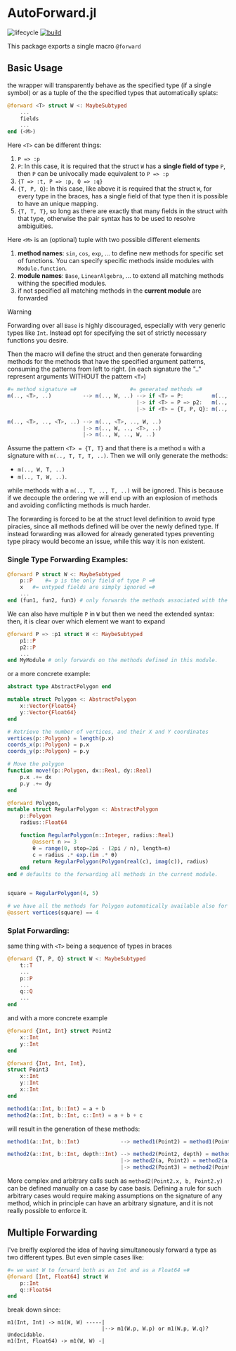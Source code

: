 # AutoForward.jl

![lifecycle](https://img.shields.io/badge/lifecycle-experimental-orange.svg)
[![build](https://github.com/ghyatzo/.jl/workflows/CI/badge.svg)](https://github.com/ghyatzo/.jl/actions?query=workflow%3ACI)

This package exports a single macro `@forward`

## Basic Usage
the wrapper will transparently behave as the specified type (if a single symbol)
or as a tuple of the the specified types that automatically splats:
```julia
@forward <T> struct W <: MaybeSubtyped
	...
	fields
	...
end (<M>)
```
Here `<T>` can be different things:

1. `P => :p`
2. `P`: In this case, it is required that the struct `W` has a **single field of type** `P`, then `P` can be univocally made equivalent to `P => :p`
3. `{T => :t, P => :p, Q => :q}`
4. `{T, P, Q}`: In this case, like above it is required that the struct `W`, for every type in the braces, has a single field of that type then it is possible to have an unique mapping.
5. `{T, T, T}`, so long as there are exactly that many fields in the struct with that type, otherwise the pair syntax has to be used to resolve ambiguities.

Here `<M>` is an (optional) tuple with two possible different elements

1. **method names**: `sin`, `cos`, `exp`, ... to define new methods for specific set of functions. You can specify specific methods inside modules with `Module.function`.
2. **module names**: `Base`, `LinearAlgebra`, ... to extend all matching methods withing the specified modules.
3. if not specified all matching methods in the **current module** are forwarded

> [!WARNING]
> Forwarding over all `Base` is highly discouraged, especially with very generic types like `Int`.
> Instead opt for specifying the set of strictly necessary functions you desire.

Then the macro will define the struct and then generate forwarding methods
for the methods that have the specified argument patterns,
consuming the patterns from left to right.
(in each signature the ".." represent arguments WITHOUT the pattern `<T>`)
```jl
#= method signature =#                 #= generated methods =#
m(.., <T>, ..)          --> m(.., W, ..) --> if <T> = P:         m(.., W.p, ..)
                                         |-> if <T> = P => p2:   m(.., W.p2, ..)
                                         |-> if <T> = {T, P, Q}: m(.., W.t, W.p, W.q, ..)

m(.., <T>, .., <T>, ..) --> m(.., <T>, .., W, ..)
                        |-> m(.., W, .., <T>, ..)
                        |-> m(.., W, .., W, ..)
```
Assume the pattern `<T> = {T, T}` and that there is a method `m` with a signature with `m(.., T, T, T, ..)`.
Then we will only generate the methods:

* `m(.., W, T, ..)`
* `m(.., T, W, ..)`.

while methods with a `m(.., T, .., T, ..)` will be ignored. This is because if we decouple the ordering
we will end up with an explosion of methods and avoiding conflicting methods is much harder.

The forwarding is forced to be at the struct level definition to avoid type piracies, since all methods defined
will be over the newly defined type. If instead forwarding was allowed for already generated types preventing type piracy would become an issue, while this way it is non existent.



### Single Type Forwarding Examples:
```julia
@forward P struct W <: MaybeSubtyped
	p::P 	#= p is the only field of type P =#
	x 	#= untyped fields are simply ignored =#
  	...
end (fun1, fun2, fun3) # only forwards the methods associated with the functions `fun1`,`fun2` and `fun3`
```
We can also have multiple `P` in `W` but then we need the extended syntax:
then, it is clear over which element we want to expand
```julia
@forward P => :p1 struct W <: MaybeSubtyped
	p1::P
	p2::P
	...
end MyModule # only forwards on the methods defined in this module.
```

or a more concrete example:
```jl
abstract type AbstractPolygon end

mutable struct Polygon <: AbstractPolygon
    x::Vector{Float64}
    y::Vector{Float64}
end

# Retrieve the number of vertices, and their X and Y coordinates
vertices(p::Polygon) = length(p.x)
coords_x(p::Polygon) = p.x
coords_y(p::Polygon) = p.y

# Move the polygon
function move!(p::Polygon, dx::Real, dy::Real)
    p.x .+= dx
    p.y .+= dy
end

@forward Polygon,
mutable struct RegularPolygon <: AbstractPolygon
    p::Polygon
    radius::Float64

	function RegularPolygon(n::Integer, radius::Real)
		@assert n >= 3
		θ = range(0, stop=2pi - (2pi / n), length=n)
		c = radius .* exp.(im .* θ)
		return RegularPolygon(Polygon(real(c), imag(c)), radius)
	end
end # defaults to the forwarding all methods in the current module.


square = RegularPolygon(4, 5)

# we have all the methods for Polygon automatically available also for RegularPolygon
@assert vertices(square) == 4
```

### Splat Forwarding:
same thing with `<T>` being a sequence of types in braces
```julia
@forward {T, P, Q} struct W <: MaybeSubtyped
	t::T
	...
	p::P
	...
	q::Q
	...
end
```
and with a more concrete example
```julia
@forward {Int, Int} struct Point2
	x::Int
	y::Int
end

@forward {Int, Int, Int},
struct Point3
	x::Int
	y::Int
	x::Int
end

method1(a::Int, b::Int) = a + b
method2(a::Int, b::Int, c::Int) = a + b + c
```
will result in the generation of these methods:
```julia
method1(a::Int, b::Int)             --> method1(Point2) = method1(Point2.x, Point2.y)

method2(a::Int, b::Int, depth::Int) --> method2(Point2, depth) = method2(Point2.x, Point2.y, depth)
                                    |-> method2(a, Point2) = method2(a, Point2.x, Point2.y)
                                    |-> method2(Point3) = method2(Point3.x, Point3.y, Point3.z)
```

More complex and arbitrary calls such as `method2(Point2.x, b, Point2.y)` can be defined manually on a case by case basis.
Defining a rule for such arbitrary cases would require making assumptions on the signature of any method, which in principle can have an arbitrary signature, and it is not really possible to enforce it.

## Multiple Forwarding
I've breifly explored the idea of having simultaneously forward a type as two different types. But even
simple cases like:
```julia
#= we want W to forward both as an Int and as a Float64 =#
@forward [Int, Float64] struct W
	p::Int
	q::Float64
end
```
break down since:
```
m1(Int, Int) -> m1(W, W) -----|
                              |--> m1(W.p, W.p) or m1(W.p, W.q)? Undecidable.
m1(Int, Float64) -> m1(W, W) -|
```